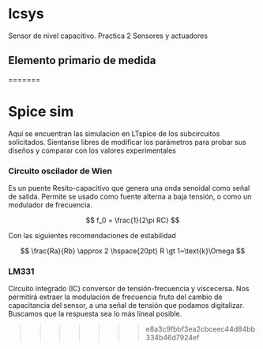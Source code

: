 # lcsys
Sensor de nivel capacitivo. Practica 2 Sensores y actuadores



## Elemento primario de medida
=======


# Spice sim 

Aquí se encuentran las simulacion en LTspice de los subcircuitos solicitados. Sientanse libres de modificar los parámetros para probar sus diseños y comparar con los valores experimentales 

### Circuito oscilador de Wien 
Es un puente Resito-capacitivo que genera una onda senoidal como señal de salida. Permite se usado como fuente alterna a baja tensión, o como un modulador de frecuencia. 

$$
    f_0 = \frac{1}{2\pi RC}
$$

Con las siguientes recomendaciones de estabilidad 

$$
    \frac{Ra}{Rb} \approx 2 \hspace{20pt} R \gt 1~\text{k}\Omega 
$$

### LM331 
Circuito integrado (IC) conversor de tensión-frecuencia y viscecersa. Nos permitirá extraer la modulación de frecuencia fruto del cambio de capacitancia del sensor, a una señal de tensión que podamos digitalizar. Buscamos que la respuesta sea lo más lineal posible. 








>>>>>>> e8a3c9fbbf3ea2cbceec44d84bb334b46d7924ef
 
